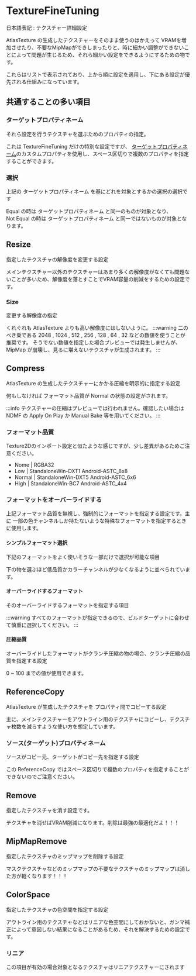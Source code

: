 # TextureFineTuning

日本語表記 : テクスチャー詳細設定

AtlasTexture の生成したテクスチャーをそのまま使うのはかえって VRAMを増加させたり、不要なMipMapができしまったりと、時に細かい調整ができないことによって問題が生じるため、それら細かい設定をできるようにするための物です。

これらはリストで表示されており、上から順に設定を適用し、下にある設定が優先される仕組みになっています。

## 共通することの多い項目

### ターゲットプロパティネーム

それら設定を行うテクスチャを選ぶためのプロパティの指定。

これは TextureFineTuning だけの特別な設定ですが、 [ターゲットプロパティネーム](/docs/Reference/Common/TargetPropertyName.md)のカスタムプロパティを使用し、スペース区切りで複数のプロパティを指定することができます。

### 選択

上記の ターゲットプロパティネーム を基にどれを対象とするかの選択の選択です

Equal の時は ターゲットプロパティネーム と同一のものが対象となり、  
Not Equal の時は ターゲットプロパティネーム と同一ではないものが対象となります。

## Resize

指定したテクスチャの解像度を変更する設定

メインテクスチャー以外のテクスチャーはあまり多くの解像度がなくても問題ないことが多いため、解像度を落とすことでVRAM容量の削減をするための設定です。

### Size

変更する解像度の指定

くれぐれも AtlasTexture よりも高い解像度にはしないように。
:::warning
二のべき乗である 2048 , 1024 , 512 , 256 , 128 , 64 , 32 などの数値を使うことが推奨です。
そうでない数値を指定した場合プレビューでは発生しませんが、MipMap が崩壊し、見るに堪えないテクスチャが生成されます。
:::

## Compress

AtlasTexture の生成したテクスチャーにかかる圧縮を明示的に指定する設定

何もしなければ フォーマット品質が Normal の状態の設定がされます。

:::info
テクスチャーの圧縮はプレビューでは行われません。確認したい場合は NDMF の Apply On Play か Manual Bake 等を用いてください。
:::

### フォーマット品質

Texture2Dのインポート設定と似たような感じですが、少し差異があるためご注意ください。

- Nome | RGBA32
- Low | StandaloneWin-DXT1 Android-ASTC_8x8
- Normal | StandaloneWin-DXT5 Android-ASTC_6x6
- High | StandaloneWin-BC7 Android-ASTC_4x4

### フォーマットをオーバーライドする

上記フォーマット品質を無視し、強制的にフォーマットを指定する設定です。主に 一部の色チャンネルしか持たないような特殊なフォーマットを指定するときに使用します。

#### シンプルフォーマット選択

下記のフォーマットをよく使いそうな一部だけで選択が可能な項目

下の物を選ぶほど低品質かカラーチャンネルが少なくなるように並べられています。

#### オーバーライドするフォーマット

そのオーバーライドするフォーマットを指定する項目

:::warning
すべてのフォーマットが指定できるので、ビルドターゲットに合わせて慎重に選択してください。
:::

#### 圧縮品質

オーバーライドしたフォーマットがクランチ圧縮の物の場合、クランチ圧縮の品質を指定する設定

0 ~ 100 までの値が使用できます。

## ReferenceCopy

AtlasTexture が生成したテクスチャを プロパティ間でコピーする設定

主に、メインテクスチャーをアウトライン用のテクスチャにコピーし、テクスチャ枚数を減らすような使い方を想定しています。

### ソース(ターゲット)プロパティネーム

ソースがコピー元、ターゲットがコピー先を指定する設定

この ReferenceCopy ではスペース区切りで複数のプロパティを指定することができないのでご注意ください。

## Remove

指定したテクスチャを消す設定です。

テクスチャを消せばVRAM削減になります。削除は最強の最適化だよ！！！

## MipMapRemove

指定したテクスチャのミップマップを削除する設定

マスクテクスチャなどのミップマップの不要なテクスチャのミップマップは消した方が軽くなります！！！

## ColorSpace

指定したテクスチャの色空間を指定する設定

アウトライン用のテクスチャなどはリニアな色空間にしておかないと、ガンマ補正によって意図しない結果になることがあるため、それを解決するための設定です。

### リニア

この項目が有効の場合対象となるテクスチャはリニアテクスチャーにされます
